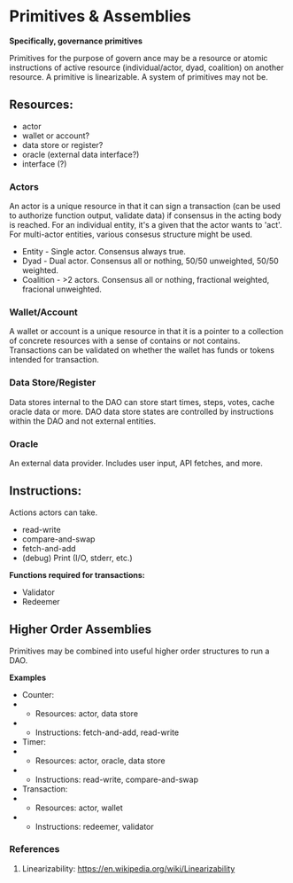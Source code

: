 # Primitives & Assemblies
**Specifically, governance primitives**

Primitives for the purpose of govern ance may be a resource or atomic instructions of active resource (individual/actor, dyad, coalition) on another resource.  A primitive is linearizable.  A system of primitives may not be.

## Resources:
- actor
- wallet or account?
- data store or register?
- oracle (external data interface?)
- interface (?)

### Actors
An actor is a unique resource in that it can sign a transaction (can be used to authorize function output, validate data) if consensus in the acting body is reached.  For an individual entity, it's a given that the actor wants to 'act'. For multi-actor entities, various consesus structure might be used.
- Entity - Single actor. Consensus always true.
- Dyad - Dual actor. Consensus all or nothing, 50/50 unweighted, 50/50 weighted.
- Coalition - >2 actors. Consensus all or nothing, fractional weighted, fracional unweighted.

### Wallet/Account
A wallet or account is a unique resource in that it is a pointer to a collection of concrete resources with a sense of contains or not contains.  Transactions can be validated on whether the wallet has funds or tokens intended for transaction.

### Data Store/Register
Data stores internal to the DAO can store start times, steps, votes, cache oracle data or more.  DAO data store states are controlled by instructions within the DAO and not external entities.

### Oracle
An external data provider.  Includes user input, API fetches, and more.

## Instructions:
Actions actors can take.
- read-write
- compare-and-swap
- fetch-and-add
- (debug) Print (I/O, stderr, etc.)

**Functions required for transactions:**
- Validator
- Redeemer


## Higher Order Assemblies
Primitives may be combined into useful higher order structures to run a DAO.  

**Examples**
- Counter: 
- - Resources: actor, data store
- - Instructions: fetch-and-add, read-write
- Timer:
- - Resources: actor, oracle, data store
- - Instructions: read-write, compare-and-swap
- Transaction:
- - Resources: actor, wallet
- - Instructions: redeemer, validator


### References
1. Linearizability: https://en.wikipedia.org/wiki/Linearizability